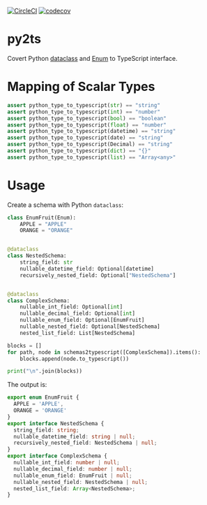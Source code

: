 [![CircleCI](https://circleci.com/gh/conanfanli/py2ts.svg?style=svg)](https://circleci.com/gh/conanfanli/py2ts)
[![codecov](https://codecov.io/gh/conanfanli/py2ts/branch/master/graph/badge.svg)](https://codecov.io/gh/conanfanli/py2ts)

# py2ts
Covert Python [dataclass](https://docs.python.org/3/library/dataclasses.html) and [Enum](https://docs.python.org/3/library/enum.html) to TypeScript interface.

# Mapping of Scalar Types
```python
assert python_type_to_typescript(str) == "string"
assert python_type_to_typescript(int) == "number"
assert python_type_to_typescript(bool) == "boolean"
assert python_type_to_typescript(float) == "number"
assert python_type_to_typescript(datetime) == "string"
assert python_type_to_typescript(date) == "string"
assert python_type_to_typescript(Decimal) == "string"
assert python_type_to_typescript(dict) == "{}"
assert python_type_to_typescript(list) == "Array<any>"
```

# Usage
Create a schema with Python `dataclass`:

```python
class EnumFruit(Enum):
    APPLE = "APPLE"
    ORANGE = "ORANGE"


@dataclass
class NestedSchema:
    string_field: str
    nullable_datetime_field: Optional[datetime]
    recursively_nested_field: Optional["NestedSchema"]


@dataclass
class ComplexSchema:
    nullable_int_field: Optional[int]
    nullable_decimal_field: Optional[int]
    nullable_enum_field: Optional[EnumFruit]
    nullable_nested_field: Optional[NestedSchema]
    nested_list_field: List[NestedSchema]

blocks = []
for path, node in schemas2typescript([ComplexSchema]).items():
    blocks.append(node.to_typescript())

print("\n".join(blocks))
```
The output is:
```typescript
export enum EnumFruit {
  APPLE = 'APPLE',
  ORANGE = 'ORANGE'
}
export interface NestedSchema {
  string_field: string;
  nullable_datetime_field: string | null;
  recursively_nested_field: NestedSchema | null;
}
export interface ComplexSchema {
  nullable_int_field: number | null;
  nullable_decimal_field: number | null;
  nullable_enum_field: EnumFruit | null;
  nullable_nested_field: NestedSchema | null;
  nested_list_field: Array<NestedSchema>;
}
```
